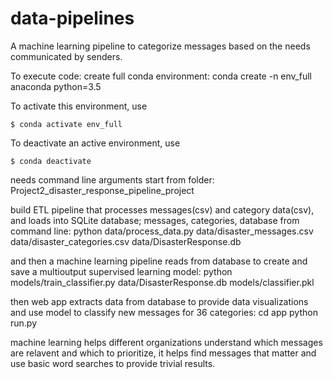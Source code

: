 # data-pipelines
A machine learning pipeline to categorize messages based on the needs communicated by senders. 

To execute code: 
create full conda environment: 
conda create -n env_full anaconda python=3.5

To activate this environment, use

    $ conda activate env_full

To deactivate an active environment, use

    $ conda deactivate

needs command line arguments
start from folder: Project2_disaster_response_pipeline_project

build ETL pipeline that processes messages(csv) and category data(csv),
and loads into SQLite database; messages, categories, database from command line:
python data/process_data.py data/disaster_messages.csv data/disaster_categories.csv data/DisasterResponse.db

and then a machine learning pipeline reads from database to create
and save a multioutput supervised learning model:
python models/train_classifier.py data/DisasterResponse.db models/classifier.pkl

then web app extracts data from database to provide data visualizations and 
use model to classify new messages for 36 categories:
cd app
python run.py

machine learning helps different organizations understand which messages are 
relavent and which to prioritize, it helps find messages that matter and 
use basic word searches to provide trivial results. 

